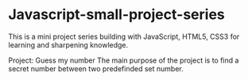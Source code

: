 # Javascript-small-project-series
This is a mini project series building with JavaScript, HTML5, CSS3 for learning and sharpening knowledge.

Project: Guess my number
  The main purpose of the project is to find a secret number between two predefinded set number. 
